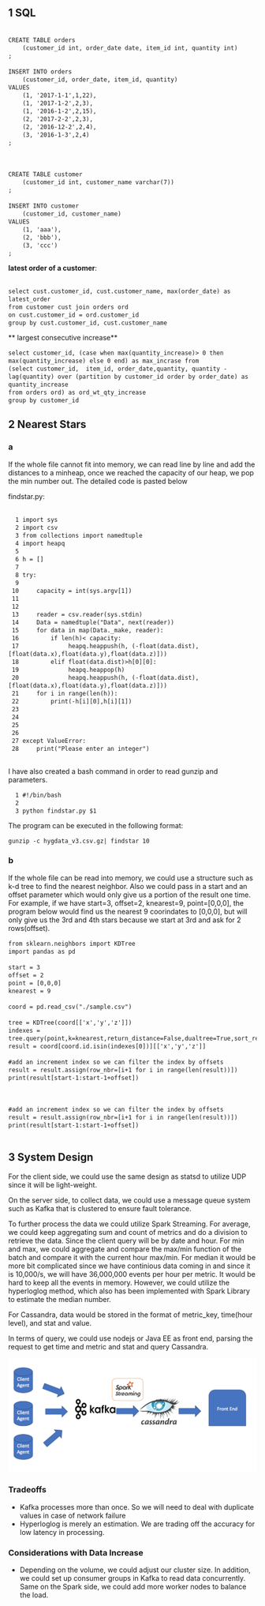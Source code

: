 ## 1 SQL

```

CREATE TABLE orders
	(customer_id int, order_date date, item_id int, quantity int)
;
	
INSERT INTO orders
	(customer_id, order_date, item_id, quantity)
VALUES
	(1, '2017-1-1',1,22),
	(1, '2017-1-2',2,3),
    (1, '2016-1-2',2,15),
	(2, '2017-2-2',2,3),
    (2, '2016-12-2',2,4),
    (3, '2016-1-3',2,4)
;



CREATE TABLE customer
	(customer_id int, customer_name varchar(7))
;
	
INSERT INTO customer
	(customer_id, customer_name)
VALUES
	(1, 'aaa'),
	(2, 'bbb'),
	(3, 'ccc')
;

```


**latest order of a customer**:

```

select cust.customer_id, cust.customer_name, max(order_date) as latest_order
from customer cust join orders ord
on cust.customer_id = ord.customer_id
group by cust.customer_id, cust.customer_name

```
** largest consecutive increase**

```
select customer_id, (case when max(quantity_increase)> 0 then max(quantity_increase) else 0 end) as max_incrase from
(select customer_id,  item_id, order_date,quantity, quantity - lag(quantity) over (partition by customer_id order by order_date) as quantity_increase
from orders ord) as ord_wt_qty_increase
group by customer_id
```


## 2 Nearest Stars
### a
If the whole file cannot fit into memory, we can read line by line and add the distances to a minheap, once we reached the capacity of our heap, we pop the min number out. The detailed code is pasted below

findstar.py:

```

  1 import sys
  2 import csv
  3 from collections import namedtuple
  4 import heapq
  5
  6 h = []
  7
  8 try:
  9
 10     capacity = int(sys.argv[1])
 11
 12
 13     reader = csv.reader(sys.stdin)
 14     Data = namedtuple("Data", next(reader))
 15     for data in map(Data._make, reader):
 16         if len(h)< capacity:
 17              heapq.heappush(h, (-float(data.dist),[float(data.x),float(data.y),float(data.z)]))
 18         elif float(data.dist)>h[0][0]:
 19              heapq.heappop(h)
 20              heapq.heappush(h, (-float(data.dist),[float(data.x),float(data.y),float(data.z)]))
 21     for i in range(len(h)):
 22         print(-h[i][0],h[i][1])
 23
 24
 25
 26
 27 except ValueError:
 28     print("Please enter an integer")


```

I have also created a bash command in order to read gunzip and parameters. 

```
  1 #!/bin/bash
  2
  3 python findstar.py $1

```

The program can be executed in the following format:

```
gunzip -c hygdata_v3.csv.gz| findstar 10

```

### b 

If the whole file can be read into memory, we could use a structure such as k-d tree to find the nearest neighbor. Also we could pass in a start and an offset parameter which would only give us a portion of the result one time. For example, if we have start=3, offset=2, knearest=9, point=[0,0,0], the program below would find us the nearest 9 coorindates to [0,0,0], but will only give us the 3rd and 4th stars because we start at 3rd and ask for 2 rows(offset).

```
from sklearn.neighbors import KDTree
import pandas as pd

start = 3
offset = 2
point = [0,0,0]
knearest = 9

coord = pd.read_csv("./sample.csv")

tree = KDTree(coord[['x','y','z']])
indexes = tree.query(point,k=knearest,return_distance=False,dualtree=True,sort_results=True)
result = coord[coord.id.isin(indexes[0])][['x','y','z']]

#add an increment index so we can filter the index by offsets
result = result.assign(row_nbr=[i+1 for i in range(len(result))])
print(result[start-1:start-1+offset])



#add an increment index so we can filter the index by offsets
result = result.assign(row_nbr=[i+1 for i in range(len(result))])
print(result[start-1:start-1+offset])


```


## 3 System Design

For the client side, we could use the same design as statsd to utilize UDP since it will be light-weight.


On the server side, to collect data, we could use a message queue system such as Kafka that is clustered to ensure fault tolerance.

To further process the data we could utilize Spark Streaming. For average, we could keep aggregating sum and count of metrics and do a division to retrieve the data. Since the client query will be by date and hour. For min and max, we could aggregate and compare the max/min function of the batch and compare it with the current hour max/min. For median it would be more bit complicated since we have continious data coming in and since it is 10,000/s, we will have 36,000,000 events per hour per metric. It would be hard to keep all the events in memory. However, we could utilize the hyperloglog method, which also has been implemented with Spark Library to estimate the median number.

For Cassandra, data would be stored in the format of metric_key, time(hour level), and stat and value.

In terms of query, we could use nodejs or Java EE as front end, parsing the request to get time and metric and stat and query Cassandra.


![diagram](./diagram.png)
### Tradeoffs

- Kafka processes more than once. So we will need to deal with duplicate values in case of network failure
- Hyperloglog is merely an estimation. We are trading off the accuracy for low latency in processing.

### Considerations with Data Increase
- Depending on the volume, we could adjust our cluster size. In addition, we could set up consumer groups in Kafka to read data concurrently. Same on the Spark side, we could add more worker nodes to balance the load.





